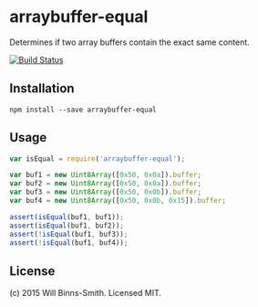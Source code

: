 # arraybuffer-equal

Determines if two array buffers contain the exact same content.

[![Build Status](https://travis-ci.org/wbinnssmith/arraybuffer-equal.svg)](https://travis-ci.org/wbinnssmith/arraybuffer-equal)

## Installation

`npm install --save arraybuffer-equal`

## Usage

```js
var isEqual = require('arraybuffer-equal');

var buf1 = new Uint8Array([0x50, 0x0a]).buffer;
var buf2 = new Uint8Array([0x50, 0x0a]).buffer;
var buf3 = new Uint8Array([0x50, 0x0b]).buffer;
var buf4 = new Uint8Array([0x50, 0x0b, 0x15]).buffer;

assert(isEqual(buf1, buf1));
assert(isEqual(buf1, buf2));
assert(!isEqual(buf1, buf3));
assert(!isEqual(buf1, buf4));
```

## License
(c) 2015 Will Binns-Smith. Licensed MIT.

